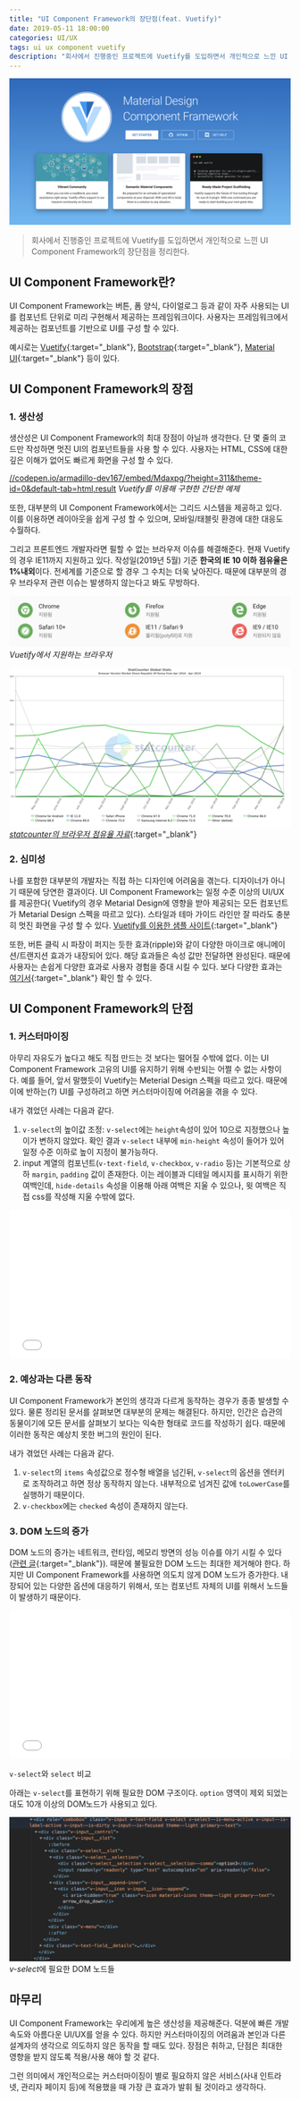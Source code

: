 ```yaml
---
title: "UI Component Framework의 장단점(feat. Vuetify)"
date: 2019-05-11 18:00:00
categories: UI/UX
tags: ui ux component vuetify
description: "회사에서 진행중인 프로젝트에 Vuetify를 도입하면서 개인적으로 느낀 UI Component Framework의 장단점을 정리한다."
---
```


![Vuetify](/asserts/images/img-vuetify-a43a19c3-79e3-4284-b311-0a085d9505ab.png)

> 회사에서 진행중인 프로젝트에 Vuetify를 도입하면서 개인적으로 느낀 UI Component Framework의 장단점을 정리한다.

## UI Component Framework란?

UI Component Framework는 버튼, 폼 양식, 다이얼로그 등과 같이 자주 사용되는 UI를 컴포넌트 단위로 미리 구현해서 제공하는 프레임워크이다. 사용자는 프레임워크에서 제공하는 컴포넌트를 기반으로 UI를 구성 할 수 있다.

예시로는 [Vuetify](https://vuetifyjs.com/ko/){:target="_blank"}, [Bootstrap](https://getbootstrap.com/){:target="_blank"}, [Material UI](https://material-ui.com/){:target="_blank"} 등이 있다.

## UI Component Framework의 장점

### 1. 생산성

생산성은 UI Component Framework의 최대 장점이 아닐까 생각한다. 단 몇 줄의 코드만 작성하면 멋진 UI의 컴포넌트들을 사용 할 수 있다. 사용자는 HTML, CSS에 대한 깊은 이해가 없어도 빠르게 화면을 구성 할 수 있다.

[//codepen.io/armadillo-dev167/embed/Mdaxpg/?height=311&theme-id=0&default-tab=html,result](//codepen.io/armadillo-dev167/embed/Mdaxpg/?height=311&theme-id=0&default-tab=html,result)
*Vuetify를 이용해 구현한 간단한 예제*

또한, 대부분의 UI Component Framework에서는 그리드 시스템을 제공하고 있다. 이를 이용하면 레이아웃을 쉽게 구성 할 수 있으며, 모바일/태블릿 환경에 대한 대응도 수월하다.

그리고 프론트엔드 개발자라면 필할 수 없는 브라우저 이슈를 해결해준다. 현재 Vuetify의 경우 IE11까지 지원하고 있다. 작성일(2019년 5월) 기준 **한국의 IE 10 이하 점유율은 1%내외**이다. 전세계를 기준으로 할 경우 그 수치는 더욱 낮아진다. 때문에 대부분의 경우 브라우저 관련 이슈는 발생하지 않는다고 봐도 무방하다.

![Vuetify에서 지원하는 브라우저](/asserts/images/img-vuetify-browser-support-af70c280-7c11-47ee-b734-5f9e7614cace.png)
*Vuetify에서 지원하는 브라우저*

![statcounter의 브라우저 점유율 자료](/asserts/images/bwoser-market-share-in-south-korea-c7d9dbfd-07bb-4615-a58e-f52773cf7630.png)
[*statcounter의 브라우저 점유율 자료*](http://gs.statcounter.com/browser-version-market-share/all/south-korea/#monthly-201804-201904){:target="_blank"}

### 2. 심미성

나를 포함한 대부분의 개발자는 직접 하는 디자인에 어려움을 겪는다. 디자이너가 아니기 때문에 당연한 결과이다. UI Component Framework는 일정 수준 이상의 UI/UX를 제공한다( Vuetify의 경우 Metarial Design에 영향을 받아 제공되는 모든 컴포넌트가 Metarial Design 스펙을 따르고 있다). 스타일과 테마 가이드 라인만 잘 따라도 충분히 멋진 화면을 구성 할 수 있다. [Vuetify를 이용한 샘플 사이트](https://demos.creative-tim.com/vuetify-material-dashboard/#/dashboard?ref=vuetifyjs.com){:target="_blank"}

또한, 버튼 클릭 시 파장이 퍼지는 듯한 효과(ripple)와 같이 다양한 마이크로 애니메이션/트랜지션 효과가 내장되어 있다. 해당 효과들은 속성 값만 전달하면 완성된다. 때문에 사용자는 손쉽게 다양한 효과로 사용자 경험을 증대 시킬 수 있다. 보다 다양한 효과는 [여기서](https://vuetifyjs.com/ko/framework/transitions){:target="_blank"} 확인 할 수 있다.

## UI Component Framework의 단점

### 1. 커스터마이징

아무리 자유도가 높다고 해도 직접 만드는 것 보다는 떨어질 수밖에 없다. 이는 UI Component Framework 고유의 UI를 유지하기 위해 수반되는 어쩔 수 없는 사항이다. 예를 들어, 앞서 말했듯이 Vuetify는 Meterial Design 스펙을 따르고 있다. 때문에 이에 반하는(?) UI를 구성하려고 하면 커스터마이징에 어려움을 겪을 수 있다.

내가 겪었던 사례는 다음과 같다.

1. `v-select`의 높이값 조정: `v-select`에는 `height`속성이 있어 10으로 지정했으나 높이가 변하지 않았다. 확인 결과 `v-select` 내부에 `min-height` 속성이 들어가 있어 일정 수준 이하로 높이 지정이 불가능하다.
2. input 계열의 컴포넌트(`v-text-field`, `v-checkbox`, `v-radio` 등)는 기본적으로 상하 `margin`, `padding` 값이 존재한다. 이는 레이블과 디테일 메시지를 표시하기 위한 여백인데, `hide-details` 속성을 이용해 아래 여백은 지울 수 있으나, 윗 여백은 직접 css를 작성해 지울 수밖에 없다.

<iframe height="265" style="width: 100%;" scrolling="no" title="Vuetify customizing" src="//codepen.io/armadillo-dev167/embed/RmrmLP/?height=265&theme-id=0&default-tab=html,result" frameborder="no" allowtransparency="true" allowfullscreen="true"></iframe>

### 2. 예상과는 다른 동작

UI Component Framework가 본인의 생각과 다르게 동작하는 경우가 종종 발생할 수 있다. 물론 정리된 문서를 살펴보면 대부분의 문제는 해결된다. 하지만, 인간은 습관의 동물이기에 모든 문서를 살펴보기 보다는 익숙한 형태로 코드를 작성하기 쉽다. 때문에 이러한 동작은 예상치 못한 버그의 원인이 된다.

내가 겪었던 사례는 다음과 같다.

1. `v-select`의 `items` 속성값으로 정수형 배열을 넘긴뒤, `v-select`의 옵션을 엔터키로 조작하려고 하면 정상 동작하지 않는다. 내부적으로 넘겨진 값에 `toLowerCase`를 실행하기 때문이다.
2. `v-checkbox`에는 `checked` 속성이 존재하지 않는다.

### 3. DOM 노드의 증가

DOM 노드의 증가는 네트워크, 런타임, 메모리 방면의 성능 이슈를 야기 시킬 수 있다([관련 글](https://developers.google.com/web/tools/lighthouse/audits/dom-size){:target="_blank"}). 때문에 불필요한 DOM 노드는 최대한 제거해야 한다. 하지만 UI Component Framework를 사용하면 의도치 않게 DOM 노드가 증가한다. 내장되어 있는 다양한 옵션에 대응하기 위해서, 또는 컴포넌트 자체의 UI를 위해서 노드들이 발생하기 때문이다. 

<iframe height="265" style="width: 100%;" scrolling="no" title="v-select vs select" src="//codepen.io/armadillo-dev167/embed/xNObbE/?height=265&theme-id=0&default-tab=html,result" frameborder="no" allowtransparency="true" allowfullscreen="true">
</iframe>

`v-select`와 `select` 비교

아래는 `v-select`를 표현하기 위해 필요한 DOM 구조이다. `option` 영역이 제외 되었는대도 10개 이상의 DOM노드가 사용되고 있다.

![v-select에 필요한 DOM 노드들](/asserts/images/v-select-dom-tree-3320bfed-77fa-4c6f-87bc-8ef108c05e1c.png)
*v-select*에 필요한 DOM 노드들

## 마무리

UI Component Framework는 우리에게 높은 생산성을 제공해준다. 덕분에 빠른 개발 속도와 아름다운 UI/UX를 얻을 수 있다. 하지만 커스터마이징의 어려움과 본인과 다른 설계자의 생각으로 의도하지 않은 동작을 할 때도 있다. 장점은 취하고, 단점은 최대한 영향을 받지 않도록 적용/사용 해야 할 것 같다.

그런 의미에서 개인적으로는 커스터마이징이 별로 필요하지 않은 서비스(사내 인트라넷, 관리자 페이지 등)에 적용했을 때 가장 큰 효과가 발휘 될 것이라고 생각하다.